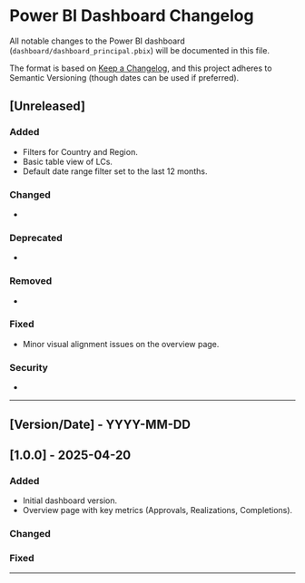 # Power BI Dashboard Changelog

All notable changes to the Power BI dashboard (`dashboard/dashboard_principal.pbix`) will be documented in this file.

The format is based on [Keep a Changelog](https://keepachangelog.com/en/1.0.0/),
and this project adheres to Semantic Versioning (though dates can be used if preferred).

## [Unreleased]

### Added
- Filters for Country and Region.
- Basic table view of LCs.
- Default date range filter set to the last 12 months.

### Changed
-

### Deprecated
-

### Removed
-

### Fixed
- Minor visual alignment issues on the overview page.

### Security
-

---

## [Version/Date] - YYYY-MM-DD

## [1.0.0] - 2025-04-20

### Added
- Initial dashboard version.
- Overview page with key metrics (Approvals, Realizations, Completions).


### Changed


### Fixed


--- 